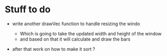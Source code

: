 # Stuff to do 

- write another drawVec function to handle resizing the windo
    - Which is going to take the updated width and height of the window
    - and based on that it will calculate and draw the bars


- after that work on how to make it sort ?
